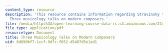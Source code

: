 ```yaml
---
content_type: resource
description: 'This resource contains information regarding Stravinsky to the present:
  Three musicology talks on modern composers.'
file: /media/https%3A/open-learning-course-data-rc.s3.amazonaws.com/21m-260-stravinsky-to-the-present-spring-2016/8d890bf71ccf9d7cf652d5407d5e1ad1_MIT21M_260S16_3Musicology.pdf
file_type: application/pdf
resourcetype: Document
title: Three Musicology Talks on Modern Composers
uid: 8d890bf7-1ccf-9d7c-f652-d5407d5e1ad1
---
```


